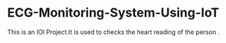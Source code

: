 # ECG-Monitoring-System-Using-IoT
This is an IOI Project.It is used to checks the heart reading of the person . 
